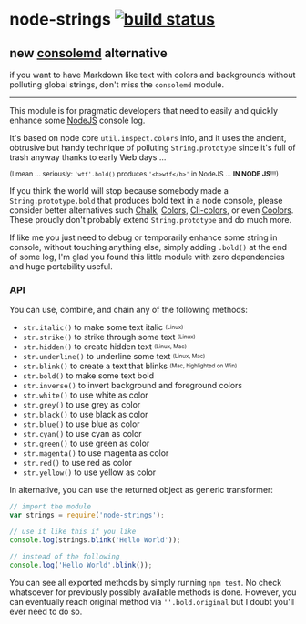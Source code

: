 # node-strings [![build status](https://travis-ci.org/WebReflection/node-strings.svg)](https://travis-ci.org/WebReflection/node-strings)

## new [consolemd](https://github.com/WebReflection/consolemd) alternative
if you want to have Markdown like text with colors and backgrounds without polluting global strings,
don't miss the `consolemd` module.

- - - - - - - - -

This module is for pragmatic developers that need to easily and quickly enhance some [NodeJS](https://nodejs.org/) console log.

It's based on node core `util.inspect.colors` info, and it uses the ancient, obtrusive but handy technique of polluting `String.prototype` since it's full of trash anyway thanks to early Web days ...

<sub>(I mean ... seriously: `'wtf'.bold()` produces `'<b>wtf</b>'` in NodeJS ... **IN NODE JS**!!!)</sub>

If you think the world will stop because somebody made a `String.prototype.bold` that produces bold text in a node console,
please consider better alternatives such [Chalk](https://github.com/sindresorhus/chalk), [Colors](https://www.npmjs.org/package/colors), [Cli-colors](https://www.npmjs.org/package/cli-color), or even [Coolors](https://github.com/CodersBrothers/coolors). These proudly don't probably extend `String.prototype` and do much more.

If like me you just need to debug or temporarily enhance some string in console, without touching anything else, simply adding `.bold()` at the end of some log, I'm glad you found this little module with zero dependencies and huge portability useful.

### API

You can use, combine, and chain any of the following methods:

  * `str.italic()` to make some text italic <sup><sub>(Linux)</sub></sup>
  * `str.strike()` to strike through some text <sup><sub>(Linux)</sub></sup>
  * `str.hidden()` to create hidden text <sup><sub>(Linux, Mac)</sub></sup>
  * `str.underline()` to underline some text <sup><sub>(Linux, Mac)</sub></sup>
  * `str.blink()` to create a text that blinks <sup><sub>(Mac, highlighted on Win)</sub></sup>
  * `str.bold()` to make some text bold
  * `str.inverse()` to invert background and foreground colors
  * `str.white()` to use white as color
  * `str.grey()` to use grey as color
  * `str.black()` to use black as color
  * `str.blue()` to use blue as color
  * `str.cyan()` to use cyan as color
  * `str.green()` to use green as color
  * `str.magenta()` to use magenta as color
  * `str.red()` to use red as color
  * `str.yellow()` to use yellow as color

In alternative, you can use the returned object as generic transformer:
```js
// import the module
var strings = require('node-strings');

// use it like this if you like
console.log(strings.blink('Hello World'));

// instead of the following
console.log('Hello World'.blink());
```

You can see all exported methods by simply running `npm test`.
No check whatsoever for previously possibly available methods is done.
However, you can eventually reach original method via `''.bold.original` but I doubt you'll ever need to do so.
